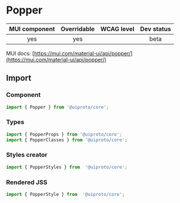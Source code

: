 # Popper

MUI component | Overridable | WCAG level | Dev status
:-----------: | :---------: | :--------: | :------------:
yes | yes | | beta

MUI docs: [https://mui.com/material-ui/api/popper/](https://mui.com/material-ui/api/popper/)

## Import

### Component
```javascript
import { Popper } from '@uiproto/core';
```
### Types
```javascript
import { PopperProps } from '@uiproto/core';
import { PopperClasses } from '@uiproto/core';
```

### Styles creator
```javascript
import { PopperStyles } from  '@uiproto/core';
```

### Rendered JSS
```javascript
import { PopperStyle } from  '@uiproto/core';
```
